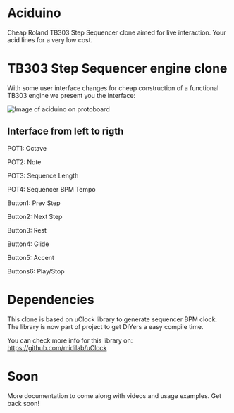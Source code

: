 # Aciduino

Cheap Roland TB303 Step Sequencer clone aimed for live interaction. Your acid lines for a very low cost. 

# TB303 Step Sequencer engine clone

With some user interface changes for cheap construction of a functional TB303 engine we present you the interface:

![Image of aciduino on protoboard](https://raw.githubusercontent.com/midilab/aciduino/master/Hardware/acid_step_sequencer-protoboard-v001.png)

## Interface from left to rigth

POT1: Octave

POT2: Note

POT3: Sequence Length

POT4: Sequencer BPM Tempo

Button1: Prev Step

Button2: Next Step

Button3: Rest

Button4: Glide

Button5: Accent

Buttons6: Play/Stop

# Dependencies

This clone is based on uClock library to generate sequencer BPM clock. The library is now part of project to get DIYers a easy compile time.

You can check more info for this library on: https://github.com/midilab/uClock

# Soon 

More documentation to come along with videos and usage examples. Get back soon!
